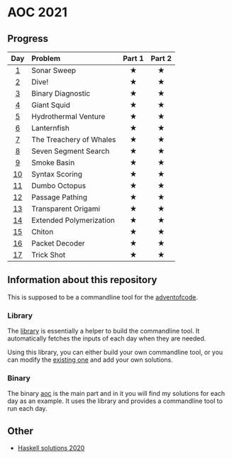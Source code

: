 # AOC 2021

## Progress

| Day | Problem | Part 1 | Part 2 |
| :-: |	:------- | :----: | :----: |
| [1](aoc/src/days/one.rs) | Sonar Sweep | ★ | ★ |
| [2](aoc/src/days/two.rs) | Dive! | ★ | ★ |
| [3](aoc/src/days/three.rs) | Binary Diagnostic | ★ | ★ |
| [4](aoc/src/days/four.rs) | Giant Squid | ★ | ★ |
| [5](aoc/src/days/five.rs) | Hydrothermal Venture | ★ | ★ |
| [6](aoc/src/days/six.rs) | Lanternfish | ★ | ★ |
| [7](aoc/src/days/seven.rs) | The Treachery of Whales | ★ | ★ |
| [8](aoc/src/days/eight.rs) | Seven Segment Search | ★ | ★ |
| [9](aoc/src/days/nine.rs) | Smoke Basin | ★ | ★ |
| [10](aoc/src/days/ten.rs) | Syntax Scoring | ★ | ★ |
| [11](aoc/src/days/eleven.rs) | Dumbo Octopus | ★ | ★ |
| [12](aoc/src/days/twelve.rs) | Passage Pathing | ★ | ★ |
| [13](aoc/src/days/thirteem.rs) | Transparent Origami | ★ | ★ |
| [14](aoc/src/days/fourteen.rs) | Extended Polymerization | ★ | ★ |
| [15](aoc/src/days/fifteen.rs) | Chiton | ★ | ★ |
| [16](aoc/src/days/sixteen.rs) | Packet Decoder | ★ | ★ |
| [17](aoc/src/days/seventeen.rs) | Trick Shot | ★ | ★ |
<!--
| [18](aoc/src/days/eighteen.rs) |  |  |  |
| [19](aoc/src/days/nineteeen.rs) |  |  |  |
| [20](aoc/src/days/twenty.rs) |  |  |  |
| [21](aoc/src/days/twentyone.rs) |  |  |  |
| [22](aoc/src/days/twentytwo.rs) |  |  |  |
| [23](aoc/src/days/twentythree.rs) |  |  |  |
| [24](aoc/src/days/twentyfour.rs) |  |  |  |
| [25](aoc/src/days/twentyfive.rs) |  |  |  |
-->

## Information about this repository

This is supposed to be a commandline tool for the [adventofcode](https://adventofcode.com/2021).

### Library

The [library](./libaoc) is essentially a helper to build the commandline tool. It automatically fetches the inputs of each day when they are needed.

Using this library, you can either build your own commandline tool, or you can modify the [existing one](./aoc) and add your own solutions.

### Binary

The binary [aoc](./aoc) is the main part and in it you will find my solutions for each day as an example. It uses the library and provides a commandline tool to run each day.

## Other
- [Haskell solutions 2020](https://github.com/wiebecommajonas/aoc-2020)